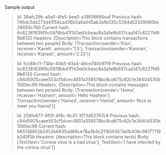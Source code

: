 Sample output

> Id: 38afc29b-a5a0-4fe5-bee0-a38f06666eaf
Previous hash: 746dc5da273d41f54cad36b5a6a045ab3afb030c5394d02329086be26693c760
Current hash: 6c82381639f9c0978bb41f143eb1cbeac8a3a1e8b937caa147c8227fd99b6120
Headers: {Description=This block contains transactions between two people}
Body: [Transaction{sender='Kian', receiver='Kaveh', amount='1.5'}, Transaction{sender='Kamran', receiver='Kiarash', amount='2.25'}]

> Id: fcc89c11-738e-40b5-93a4-46ce740b97f9
Previous hash: 6c82381639f9c0978bb41f143eb1cbeac8a3a1e8b937caa147c8227fd99b6120
Current hash: c94d5925caee553cf5dcec4851a358578bc8cd675c82c1e38404530b1560ec99
Headers: {Description=This block contains messages between two people}
Body: [Transaction{sender='Homa', receiver='Hashem', amount='Hello Hashem'}, Transaction{sender='Hamed', receiver='Hamid', amount='Nice to meet you Hamid'}]

> Id: 258fe877-9f0f-4f8c-8c41-3f73d52767c9
Previous hash: c94d5925caee553cf5dcec4851a358578bc8cd675c82c1e38404530b1560ec99
Current hash: 685136852b5452b6835dd69ce78a3b3c211859357da1b406c98177119b340f5b
Headers: {description=This block contains texts}
Body: [Text{text='Corona virus is a bad virus'}, Text{text='I have infected by the corona virus'}]
